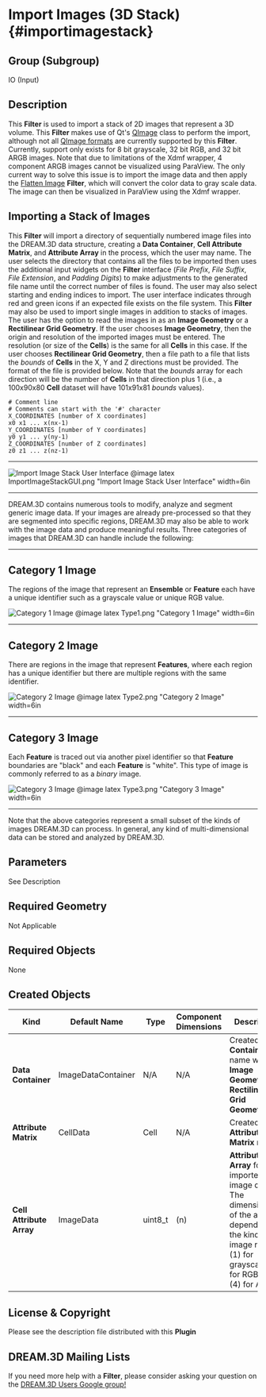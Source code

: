 Import Images (3D Stack) {#importimagestack}
=============

## Group (Subgroup) ##
IO (Input)

## Description ##
This **Filter** is used to import a stack of 2D images that represent a 3D volume.  This **Filter** makes use of Qt's [QImage](http://doc.qt.io/qt-4.8/qimage.html) class to perform the import, although not all [QImage formats](http://doc.qt.io/qt-4.8/qimage.html#Format-enum) are currently supported by this **Filter**. Currently, support only exists for 8 bit grayscale, 32 bit RGB, and 32 bit ARGB images. Note that due to limitations of the Xdmf wrapper, 4 component ARGB images cannot be visualized using ParaView. The only current way to solve this issue is to import the image data and then apply the [Flatten Image](flattenimage.html) **Filter**, which will convert the color data to gray scale data. The image can then be visualized in ParaView using the Xdmf wrapper.

## Importing a Stack of Images ##
This **Filter** will import a directory of sequentially numbered image files into the DREAM.3D data structure, creating a **Data Container**, **Cell Attribute Matrix**, and **Attribute Array** in the process, which the user may name. 
The user selects the directory that contains all the files to be imported then uses the additional input widgets on the **Filter** interface (_File Prefix_, _File Suffix_, _File Extension_, and _Padding Digits_) to make adjustments to the generated file name until the correct number of files is found. The user may also select starting and ending indices to import. The user interface indicates through red and green icons if an expected file exists on the file system. This **Filter** may also be used to import single images in addition to stacks of images.  
The user has the option to read the images in as an **Image Geometry** or a **Rectilinear Grid Geometry**.  If the user chooses **Image Geometry**, then the origin and resolution of the imported images must be entered.  The resolution (or size of the **Cells**) is the same for all **Cells** in this case.  If the user chooses **Rectilinear Grid Geometry**, then a file path to a file that lists the *bounds* of **Cells** in the X, Y and Z directions must be provided.  The format of the file is provided below. Note that the *bounds* array for each direction will be the number of **Cells** in that direction plus 1 (i.e., a 100x90x80 **Cell** dataset will have 101x91x81 *bounds* values).

	# Comment line
	# Comments can start with the '#' character
	X_COORDINATES [number of X coordinates] 
	x0 x1 ... x(nx-1)
	Y_COORDINATES [number of Y coordinates] 
	y0 y1 ... y(ny-1)
	Z_COORDINATES [number of Z coordinates] 
	z0 z1 ... z(nz-1)

-----

![Import Image Stack User Interface](ImportImageStackGUI.png)
@image latex ImportImageStackGUI.png "Import Image Stack User Interface" width=6in

-----


DREAM.3D contains numerous tools to modify, analyze and segment generic image data.  If your images are already pre-processed so that they are segmented into specific regions, DREAM.3D may also be able to work with the image data and produce meaningful results. Three categories of images that DREAM.3D can handle include the following:

-----

## Category 1 Image ##

The regions of the image that represent an **Ensemble** or **Feature** each have a unique identifier such as a grayscale value or unique RGB value.

![Category 1 Image](Type1.png)
@image latex Type1.png "Category 1 Image" width=6in

-----

## Category 2 Image ##

There are regions in the image that represent **Features**, where each region has a unique identifier but there are multiple regions with the same identifier.

![Category 2 Image](Type2.png)
@image latex Type2.png "Category 2 Image" width=6in

-----

## Category 3 Image ##

Each **Feature** is traced out via another pixel identifier so that **Feature** boundaries are "black" and each **Feature** is "white". This type of image is commonly referred to as a *binary* image.

![Category 3 Image](Type3.png)
@image latex Type3.png "Category 3 Image" width=6in

-----

Note that the above categories represent a small subset of the kinds of images DREAM.3D can process.  In general, any kind of multi-dimensional data can be stored and analyzed by DREAM.3D.

## Parameters ##
See Description

## Required Geometry ##
Not Applicable

## Required Objects ##
None

## Created Objects ##
| Kind | Default Name | Type | Component Dimensions | Description |
|------|--------------|------|----------------------|-------------|
| **Data Container** | ImageDataContainer | N/A | N/A | Created **Data Container** name with an **Image Geometry** or **Rectilinear Grid Geometry** |
| **Attribute Matrix** | CellData | Cell | N/A | Created **Cell Attribute Matrix** name  |
| **Cell Attribute Array**  | ImageData | uint8_t| (n) | **Attribute Array** for the imported image data. The dimensionality of the array depends on the kind of image read: (1) for grayscale, (3) for RGB, and (4) for ARGB |


## License & Copyright ##

Please see the description file distributed with this **Plugin**

## DREAM.3D Mailing Lists ##

If you need more help with a **Filter**, please consider asking your question on the [DREAM.3D Users Google group!](https://groups.google.com/forum/?hl=en#!forum/dream3d-users)


